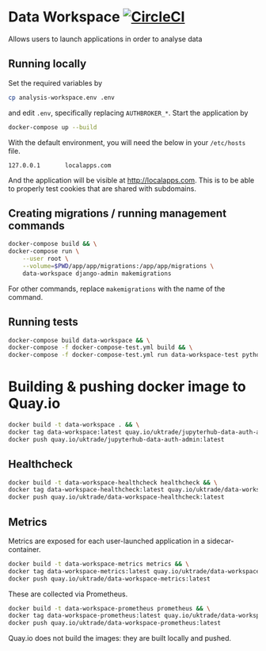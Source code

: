 # Data Workspace [![CircleCI](https://circleci.com/gh/uktrade/data-workspace.svg?style=svg)](https://circleci.com/gh/uktrade/data-workspace)

Allows users to launch applications in order to analyse data


## Running locally

Set the required variables by

```bash
cp analysis-workspace.env .env
```

and edit `.env`, specifically replacing `AUTHBROKER_*`. Start the application by

```bash
docker-compose up --build
```

With the default environment, you will need the below in your `/etc/hosts` file.

```
127.0.0.1       localapps.com
```

And the application will be visible at http://localapps.com. This is to be able to properly test cookies that are shared with subdomains.


## Creating migrations / running management commands

```bash
docker-compose build && \
docker-compose run \
    --user root \
    --volume=$PWD/app/app/migrations:/app/app/migrations \
    data-workspace django-admin makemigrations
```

For other commands, replace `makemigrations` with the name of the command.


## Running tests

```bash
docker-compose build data-workspace && \
docker-compose -f docker-compose-test.yml build && \
docker-compose -f docker-compose-test.yml run data-workspace-test python3 -m unittest test.test
```


# Building & pushing docker image to Quay.io

```bash
docker build -t data-workspace . && \
docker tag data-workspace:latest quay.io/uktrade/jupyterhub-data-auth-admin:latest && \
docker push quay.io/uktrade/jupyterhub-data-auth-admin:latest
```


## Healthcheck

```bash
docker build -t data-workspace-healthcheck healthcheck && \
docker tag data-workspace-healthcheck:latest quay.io/uktrade/data-workspace-healthcheck:latest && \
docker push quay.io/uktrade/data-workspace-healthcheck:latest
```


## Metrics

Metrics are exposed for each user-launched application in a sidecar-container.

```bash
docker build -t data-workspace-metrics metrics && \
docker tag data-workspace-metrics:latest quay.io/uktrade/data-workspace-metrics:latest && \
docker push quay.io/uktrade/data-workspace-metrics:latest
```

These are collected via Prometheus.

```bash
docker build -t data-workspace-prometheus prometheus && \
docker tag data-workspace-prometheus:latest quay.io/uktrade/data-workspace-prometheus:latest && \
docker push quay.io/uktrade/data-workspace-prometheus:latest
```


Quay.io does not build the images: they are built locally and pushed.
